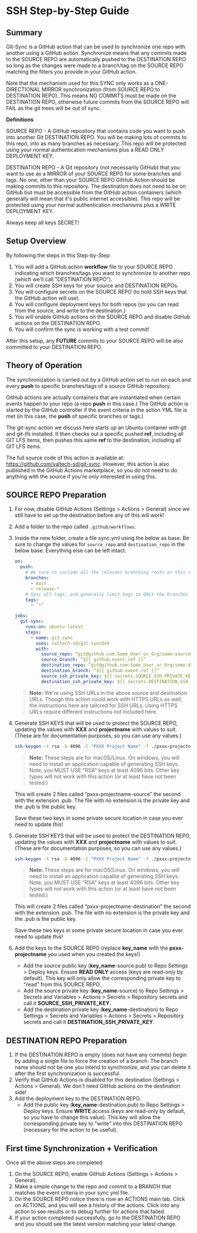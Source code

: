 # SSH Step-by-Step Guide

## Summary

Git-Sync is a GitHub action that can be used to synchronize one repo with another using a GitHub action. Synchronize means that any commits made to the SOURCE REPO are automatically pushed to the DESTINATION REPO so long as the changes were made to a branch/tag on the SOURCE REPO matching the filters you provide in your GitHub action.

Note that the mechanism used for this SYNC only works as a ONE-DIRECTIONAL MIRROR synchronization (from SOURCE REPO to DESTINATION REPO). This means NO COMMITS must be made on the DESTINATION REPO, otherwise future commits from the SOURCE REPO will FAIL as the git trees will be out of sync.

**Definitions**

SOURCE REPO - A GitHub repository that contains code you want to push into another Git DESTINATION REPO. You will be making lots of commits to this repo, into as many branches as necessary. This repo will be protected using your normal authentication mechanisms plus a READ ONLY DEPLOYMENT KEY.

DESTINATION REPO - A Git repository (not necessarily GitHub) that you want to use as a MIRROR of your SOURCE REPO for some branches and tags. No one, other than your SOURCE REPO GitHub Action should be making commits to this repository. The destination does not need to be on GitHub but must be accessible from the GitHub action containers (which generally will mean that it's public internet accessible). This repo will be protected using your normal authentication mechanisms plus a WRITE DEPLOYMENT KEY.

Always keep all keys SECRET!

## Setup Overview

By following the steps in this Step-by-Step:

1. You will add a GitHub action **workflow** file to your SOURCE REPO indicating which branches/tags you want to synchronize to another repo (which we'll call "DESTINATION REPO").
2. You will create SSH keys for your source and DESTINATION REPOs.
3. You will configure secrets on the SOURCE REPO (to hold SSH keys that the GitHub action will use).
4. You will configure deployment keys for both repos (so you can read from the source, and write to the destination.)
5. You will enable GitHub actions on the SOURCE REPO and disable GitHub actions on the DESTINATION REPO.
6. You will confirm the sync is working with a test commit!

After this setup, any **FUTURE** commits to your SOURCE REPO will be also committed to your DESTINATION REPO.

## Theory of Operation

The synchronization is carried out by a GitHub action set to run on each and every **push** to specific branches/tags of a source GitHub repository.

GitHub actions are actually containers that are instantiated when certain events happen to your repo (a repo **push** in this case.) The GitHub action is started by the GitHub controller if the event criteria in the action YML file is met (in this case, the **push** of specific branches or tags.)

The git-sync action we discuss here starts up an Ubuntu container with git and git-lfs installed. It then checks out a specific pushed **ref**, including all GIT LFS items, then pushes this same **ref** to the destination, including all GIT LFS items. 

The full source code of this action is available at: https://github.com/valtech-sd/git-sync. However, this action is also published in the GitHub Actions marketplace, so you do not need to do anything with the source if you're only interested in using this.

## SOURCE REPO Preparation

1. For now, disable GitHub Actions (Settings > Actions > General) since we still have to set up the destination before any of this will work!
2. Add a folder to the repo called `.github/workflows`.
3. Inside the new folder, create a file sync.yml using the below as base. Be sure to change the values for `source_repo` and `destination_repo` in the below base. Everything else can be left intact.

    ```yml
    on:
      push:
        # Be sure to include all the relevant branching roots or this repo!
        branches:
          - main
          - release-*
        # Sync all tags, and generally limit tags to ONLY the branches being synced
        tags:
          - ‘*’

    jobs:
      git-sync:
        runs-on: ubuntu-latest
        steps:
          - name: git-sync
            uses: valtech-sd/git-sync@v9
            with:
              source_repo: “git@github.com:Some_User_or_Org/some-source-repo.git”
              source_branch: “${{ github.event.ref }}”
              destination_repo: “git@github.com:Some_User_or_Org/some-dest-repo.git”
              destination_branch: “${{ github.event.ref }}”
              source_ssh_private_key: ${{ secrets.SOURCE_SSH_PRIVATE_KEY }}
              destination_ssh_private_key: ${{ secrets.DESTINATION_SSH_PRIVATE_KEY }}
    ```
    > **Note:** We're using SSH URLs in the above source and destination URLs. Though this action could work with HTTPS URLs as well, the instructions here are tailored for SSH URLs. Using HTTPS URLs require different instructions not included here.

4. Generate SSH KEYS that will be used to protect the SOURCE REPO, updating the values with **XXX** and **projectname** with values to suit. (These are for documentation purposes, so you can use any values.)

    ```bash
    ssh-keygen -t rsa -b 4096 -C "PXXX Project Name" -f ./pxxx-projectname-source -N ''
    ```
    > **Note:** These steps are for macOS/Linux. On windows, you will need to install an application capable of generating SSH keys. Note, you MUST USE "RSA" keys at least 4096 bits. Other key types will not work with this action (or at least have not been tested.)

    This will create 2 files called “pxxx-projectname-source” the second with the extension .pub. The file with no extension is the private key and the .pub is the public key.

    Save these two keys in some private secure location in case you ever need to update this!

5. Generate SSH KEYS that will be used to protect the DESTINATION REPO, updating the values with **XXX** and **projectname** with values to suit. (These are for documentation purposes, so you can use any values.)

    ```bash
    ssh-keygen -t rsa -b 4096 -C "PXXX Project Name" -f ./pxxx-projectname-destination -N ''
    ```
    > **Note:** These steps are for macOS/Linux. On windows, you will need to install an application capable of generating SSH keys. Note, you MUST USE "RSA" keys at least 4096 bits. Other key types will not work with this action (or at least have not been tested.)

    This will create 2 files called “pxxx-projectname-destination” the second with the extension .pub. The file with no extension is the private key and the .pub is the public key.

    Save these two keys in some private secure location in case you ever need to update this!

6. Add the keys to the SOURCE REPO (replace **key_name** with the **pxxx-projectname** you used when you created the keys!)
    * Add the source public key (**key_name**-source.pub) to Repo Settings > Deploy keys. Ensure **READ ONLY** access (keys are read-only by default). This key will only allow the corresponding private key to  "read" from this SOURCE REPO.
    * Add the source private key (**key_name**-source) to Repo Settings > Secrets and Variables > Actions > Secrets > Repository secrets and call it **SOURCE_SSH_PRIVATE_KEY**.
    * Add the destination private key (**key_name**-destination) to Repo Settings > Secrets and Variables > Actions > Secrets > Repository secrets and call it **DESTINATION_SSH_PRIVATE_KEY**.

## DESTINATION REPO Preparation

1. If the DESTINATION REPO is empty (does not have any commits) begin by adding a single file to force the creation of a branch. The branch name should not be one you intend to synchronize, and you can delete it after the first synchronization is successful.
2. Verify that GitHub Actions is disabled for this destination (Settings > Actions > General). We don't need GitHub actions on the destination side!
3. Add the deployment key to the DESTINATION REPO.
    * Add the public key (**key_name**-destination.pub) to Repo Settings > Deploy keys. Ensure **WRITE** access (keys are read-only by default, so you have to change this value). This key will allow the corresponding private key to "write" into this DESTINATION REPO (necessary for the action to be useful).

##  First time Synchronization + Verification

Once all the above steps are completed:

1. On the SOURCE REPO, enable GitHub Actions (Settings > Actions > General).
2. Make a simple change to the repo and commit to a BRANCH that matches the event criteria in your sync yml file.
3. On the SOURCE REPO notice there is now an ACTIONS main tab. Click on ACTIONS, and you will see a history of the actions. Click into any action to see results or to debug further for actions that failed.
4. If your action completed successfully, go to the DESTINATION REPO and you should see the latest version matching your latest change.



